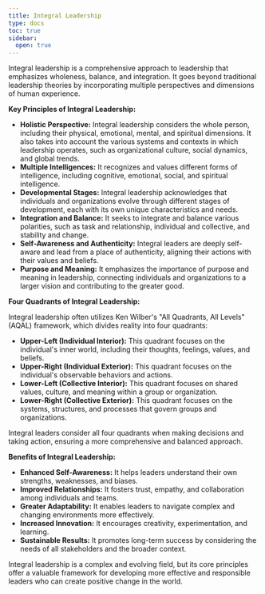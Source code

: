 ```yaml
---
title: Integral Leadership
type: docs
toc: true
sidebar:
  open: true
---
```

Integral leadership is a comprehensive approach to leadership that emphasizes wholeness, balance, and integration. It goes beyond traditional leadership theories by incorporating multiple perspectives and dimensions of human experience.

**Key Principles of Integral Leadership:**

*   **Holistic Perspective:** Integral leadership considers the whole person, including their physical, emotional, mental, and spiritual dimensions. It also takes into account the various systems and contexts in which leadership operates, such as organizational culture, social dynamics, and global trends.
*   **Multiple Intelligences:** It recognizes and values different forms of intelligence, including cognitive, emotional, social, and spiritual intelligence.
*   **Developmental Stages:** Integral leadership acknowledges that individuals and organizations evolve through different stages of development, each with its own unique characteristics and needs.
*   **Integration and Balance:** It seeks to integrate and balance various polarities, such as task and relationship, individual and collective, and stability and change.
*   **Self-Awareness and Authenticity:** Integral leaders are deeply self-aware and lead from a place of authenticity, aligning their actions with their values and beliefs.
*   **Purpose and Meaning:** It emphasizes the importance of purpose and meaning in leadership, connecting individuals and organizations to a larger vision and contributing to the greater good.

**Four Quadrants of Integral Leadership:**

Integral leadership often utilizes Ken Wilber's "All Quadrants, All Levels" (AQAL) framework, which divides reality into four quadrants:

*   **Upper-Left (Individual Interior):** This quadrant focuses on the individual's inner world, including their thoughts, feelings, values, and beliefs.
*   **Upper-Right (Individual Exterior):** This quadrant focuses on the individual's observable behaviors and actions.
*   **Lower-Left (Collective Interior):** This quadrant focuses on shared values, culture, and meaning within a group or organization.
*   **Lower-Right (Collective Exterior):** This quadrant focuses on the systems, structures, and processes that govern groups and organizations.

Integral leaders consider all four quadrants when making decisions and taking action, ensuring a more comprehensive and balanced approach.

**Benefits of Integral Leadership:**

*   **Enhanced Self-Awareness:** It helps leaders understand their own strengths, weaknesses, and biases.
*   **Improved Relationships:** It fosters trust, empathy, and collaboration among individuals and teams.
*   **Greater Adaptability:** It enables leaders to navigate complex and changing environments more effectively.
*   **Increased Innovation:** It encourages creativity, experimentation, and learning.
*   **Sustainable Results:** It promotes long-term success by considering the needs of all stakeholders and the broader context.

Integral leadership is a complex and evolving field, but its core principles offer a valuable framework for developing more effective and responsible leaders who can create positive change in the world.

